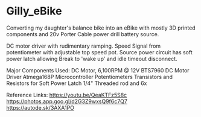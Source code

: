 # Gilly_eBike

Converting my daughter's balance bike into an eBike
with mostly 3D printed components and 20v Porter
Cable power drill battery source.

DC motor driver with rudimentary  ramping. Speed Signal
from potentiometer with adjustable top speed pot.
Source power circuit has soft power latch allowing
Break to 'wake up' and idle timeout disconnect.

Major Components Used:
DC Motor, 6,100RPM @ 12V
BTS7960 DC Motor Driver
Atmega168P Microcontroller
Potentiometers
Transistors and Resistors for Soft Power Latch
1/4" Threaded rod and 6x

Reference Links:
https://youtu.be/QeaKTFz5S8c
https://photos.app.goo.gl/d2G3Z9wxsQ9f6c7Q7
https://autode.sk/3AXA1PO
